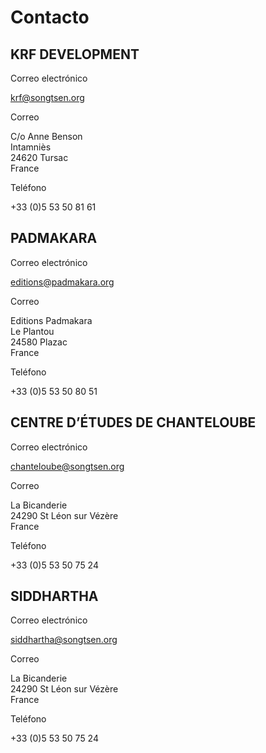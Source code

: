 #  Contacto 

##  KRF DEVELOPMENT 

Correo electrónico 

[ krf@songtsen.org ](mailto:krf@songtsen.org)

Correo 

C/o Anne Benson   
Intamniès   
24620 Tursac   
France 

Teléfono 

+33 (0)5 53 50 81 61 

##  PADMAKARA 

Correo electrónico 

[ editions@padmakara.org ](mailto:editions@padmakara.org)

Correo 

Editions Padmakara   
Le Plantou   
24580 Plazac   
France 

Teléfono 

+33 (0)5 53 50 80 51 

##  CENTRE D’ÉTUDES DE CHANTELOUBE 

Correo electrónico 

[ chanteloube@songtsen.org ](mailto:chanteloube@songtsen.org)

Correo 

La Bicanderie   
24290 St Léon sur Vézère   
France 

Teléfono 

+33 (0)5 53 50 75 24 

##  SIDDHARTHA 

Correo electrónico 

[ siddhartha@songtsen.org ](mailto:siddhartha@songtsen.org)

Correo 

La Bicanderie   
24290 St Léon sur Vézère   
France 

Teléfono 

+33 (0)5 53 50 75 24 
